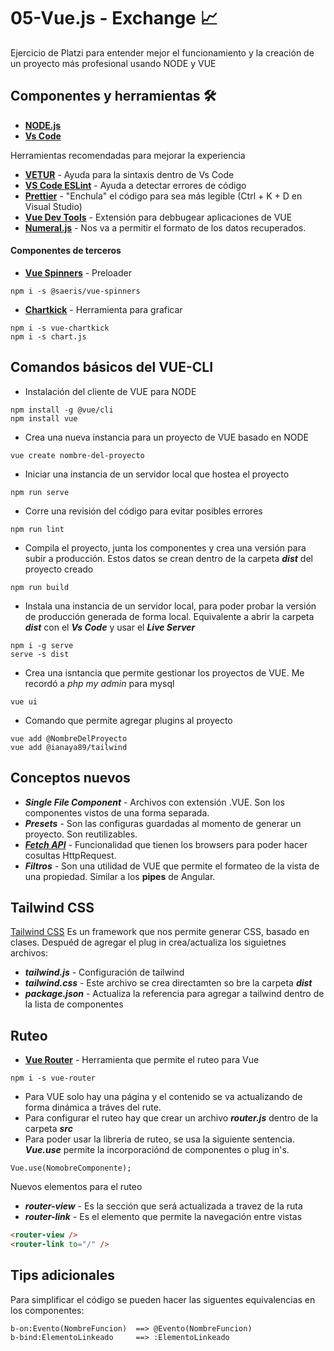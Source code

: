 # 05-Vue.js - Exchange 📈
Ejercicio de Platzi para entender mejor el funcionamiento y la creación de un proyecto más profesional usando NODE y VUE

## Componentes y herramientas 🛠
* **[NODE.js](https://nodejs.org/es/)**
* **[Vs Code](https://code.visualstudio.com/)**

Herramientas recomendadas para mejorar la experiencia
* **[VETUR](https://github.com/vuejs/vetur)** - Ayuda para la sintaxis dentro de Vs Code
* **[VS Code ESLint](https://marketplace.visualstudio.com/items?itemName=dbaeumer.vscode-eslint)**  - Ayuda a detectar errores de código
* **[Prettier](https://prettier.io/)** - "Enchula" el código para sea más legible (Ctrl + K + D en Visual Studio)
* **[Vue Dev Tools](https://github.com/vuejs/vue-devtools)** - Extensión para debbugear aplicaciones de VUE
* **[Numeral.js](http://numeraljs.com/)** - Nos va a permitir el formato de los datos recuperados.

#### Componentes de terceros
* **[Vue Spinners](https://github.com/Saeris/vue-spinners)** - Preloader
```
npm i -s @saeris/vue-spinners
```
* **[Chartkick](https://github.com/ankane/vue-chartkick)** - Herramienta para graficar
```
npm i -s vue-chartkick
npm i -s chart.js
```

## Comandos básicos del VUE-CLI
* Instalación del cliente de VUE para NODE
```
npm install -g @vue/cli
npm install vue
```
* Crea una nueva instancia para un proyecto de VUE basado en NODE
```
vue create nombre-del-proyecto
```
* Iniciar una instancia de un servidor local que hostea el proyecto
```
npm run serve
```
* Corre una revisión del código para evitar posibles errores
```
npm run lint
```
* Compila el proyecto, junta los componentes y crea una versión para subir a producción. Estos datos se crean dentro de la carpeta ***dist*** del proyecto creado
```
npm run build
```
* Instala una instancia de un servidor local, para poder probar la versión de producción generada de forma local. Equivalente a abrir la carpeta ***dist*** con el ***Vs Code*** y usar el ***Live Server***
```
npm i -g serve
serve -s dist
```
* Crea una isntancia que permite gestionar los proyectos de VUE. Me recordó a *php my admin* para mysql
```
vue ui
```
* Comando que permite agregar plugins al proyecto
```
vue add @NombreDelProyecto
vue add @ianaya89/tailwind
```

##  Conceptos nuevos
* ***Single File Component*** - Archivos con extensión .VUE. Son los componentes vistos de una forma separada.
* ***Presets*** - Son las configuras guardadas al momento de generar un proyecto. Son reutilizables.
* ***[Fetch API](https://developer.mozilla.org/en-US/docs/Web/API/Fetch_API)*** - Funcionalidad que tienen los browsers para poder hacer cosultas HttpRequest.
* ***Filtros*** - Son una utilidad de VUE que permite el formateo de la vista de una propiedad. Similar a los **pipes** de Angular.


## Tailwind CSS
[Tailwind CSS](https://tailwindcss.com/)
Es un framework que nos permite generar CSS, basado en clases. Despuéd de agregar el plug in crea/actualiza los siguietnes archivos:
* ***tailwind.js*** - Configuración de tailwind
* ***tailwind.css*** - Este archivo se crea directamten so bre la carpeta ***dist***
* ***package.json*** - Actualiza la referencia para agregar a tailwind dentro de la lista de componentes

## Ruteo
* **[Vue Router](https://router.vuejs.org/)** - Herramienta que permite el ruteo para Vue
```
npm i -s vue-router
```
- Para VUE solo hay una página y el contenido se va actualizando de forma dinámica a tráves del rute.
- Para configurar el ruteo hay que crear un archivo ***router.js*** dentro de la carpeta ***src***
- Para poder usar la libreria de ruteo, se usa la siguiente sentencia. ***Vue.use*** permite la incorporaciónd de componentes o plug in's.
```
Vue.use(NomobreComponente);
```
Nuevos elementos para el ruteo
* ***router-view*** - Es la sección que será actualizada a travez de la ruta
* ***router-link*** - Es el elemento que permite la navegación entre vistas
```html 
<router-view />
<router-link to="/" />
```

## Tips adicionales
Para simplificar el código se pueden hacer las siguentes equivalencias en los componentes:
```
b-on:Evento(NombreFuncion)  ==> @Evento(NombreFuncion)
b-bind:ElementoLinkeado     ==> :ElementoLinkeado
```